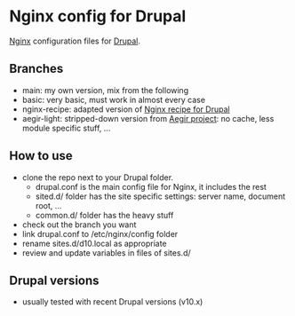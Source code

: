 # Nginx config for Drupal

[Nginx](https://nginx.org/) configuration files for [Drupal](https://www.drupal.org/).


## Branches

- main: my own version, mix from the following
- basic: very basic, must work in almost every case
- nginx-recipe: adapted version of [Nginx recipe for Drupal](https://www.nginx.com/resources/wiki/start/topics/recipes/drupal/)
- aegir-light: stripped-down version from [Aegir project](https://www.aegirproject.org/): no cache, less module specific stuff, ...


## How to use

- clone the repo next to your Drupal folder.
  - drupal.conf is the main config file for Nginx, it includes the rest
  - sited.d/ folder has the site specific settings: server name, document root, ...
  - common.d/ folder has the heavy stuff
- check out the branch you want
- link drupal.conf to /etc/nginx/config folder
- rename sites.d/d10.local as appropriate
- review and update variables in files of sites.d/


## Drupal versions

- usually tested with recent Drupal versions (v10.x)
